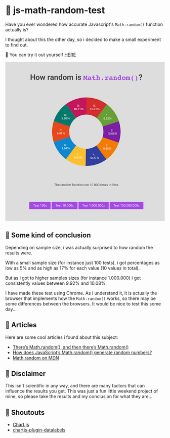 # 🚀 js-math-random-test
Have you ever wondered how accurate Javascript's `Math.random()` function actually is?

I thought about this the other day, so i decided to make a small experiment to find out.

🧪 You can try it out yourself [HERE](https://boguz.github.io/js-math-random-test/)

![Screenshot of the tests](mathRandomExample_small.jpg)


## 🧠 Some kind of conclusion
Depending on sample size, i was actually surprised to how random the results were.

With a small sample size (for instance just 100 tests), i got percentages as low as 5% and as high as 17% for each value (10 values in total).

But as i got to higher samples sizes (for instance 1.000.000) i got consistently values between 9.92% and 10.08%.

I have made these test using Chrome. As i understand it, it is actually the browser that implements how the `Math.random()` works, so there may be some differences between the browsers. It would be nice to test this some day...

## 📘 Articles
Here are some cool articles i found about this subject:
- [There’s Math.random(), and then there’s Math.random()](https://v8.dev/blog/math-random#:~:text=with%20ECMAScript%20internals-,Math.,This%20function%20takes%20no%20arguments.)
- [How does JavaScript’s Math.random() generate random numbers?](https://hackernoon.com/how-does-javascripts-math-random-generate-random-numbers-ef0de6a20131)
- [Math.random on MDN](https://developer.mozilla.org/en-US/docs/Web/JavaScript/Reference/Global_Objects/Math/random)


## 🦺 Disclaimer
This isn't scientific in any way, and there are many factors that can influence the results you get. This was just a fun little weekend project of mine, so please take the results and my conclusion for what they are...


## 📣 Shoutouts
- [Chart.js](https://www.chartjs.org/)
- [chartjs-plugin-datalabels](https://chartjs-plugin-datalabels.netlify.app/guide/)
